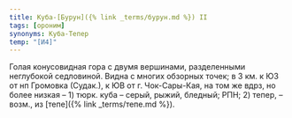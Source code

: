 ```yaml
---
title: Куба-[Бурун]({% link _terms/бурун.md %}) II
tags: [ороним]
synonyms: Куба-Тепер
temp: "[И4]"
---
```


Голая конусовидная гора с двумя вершинами, разделенными неглубокой седловиной.
Видна с многих обзорных точек; в 3 км. к ЮЗ от нп Громовка (Судак.), к ЮВ от г.
Чок-Сары-Кая, на том же вдрз, но более низкая – 1) тюрк. куба – серый, рыжий,
бледный; РПН; 2) тепер, – возм., из [тепе]({% link _terms/тепе.md %}).
